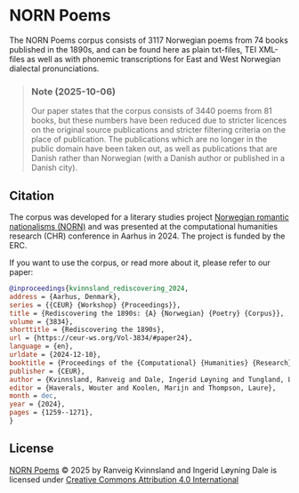 # NORN Poems

The NORN Poems corpus consists of 3117 Norwegian poems from 74 books published in the 1890s, and can be found here as plain txt-files, TEI XML-files as well as with phonemic transcriptions for East and West Norwegian dialectal pronunciations.

>### Note (2025-10-06)
>
>Our paper states that the corpus consists of 3440 poems from 81 books, but these numbers have been reduced due to stricter licences on the original source publications and stricter filtering criteria on the place of publication.
>The publications which are no longer in the public domain have been taken out, as well as publications that are Danish rather than Norwegian (with a Danish author or published in a Danish city).

## Citation

The corpus was developed for a literary studies project [Norwegian romantic nationalisms (NORN)](https://www.hf.uio.no/iln/english/research/projects/norn-norwegian-romantic-nationalisms/index.html) and was presented at the computational humanities research (CHR) conference in Aarhus in 2024. The project is funded by the ERC.

If you want to use the corpus, or read more about it, please refer to our paper:

```bibtex
@inproceedings{kvinnsland_rediscovering_2024,
address = {Aarhus, Denmark},
series = {{CEUR} {Workshop} {Proceedings}},
title = {Rediscovering the 1890s: {A} {Norwegian} {Poetry} {Corpus}},
volume = {3834},
shorttitle = {Rediscovering the 1890s},
url = {https://ceur-ws.org/Vol-3834/#paper24},
language = {en},
urldate = {2024-12-10},
booktitle = {Proceedings of the {Computational} {Humanities} {Research} {Conference} 2024},
publisher = {CEUR},
author = {Kvinnsland, Ranveig and Dale, Ingerid Løyning and Tungland, Lars Magne},
editor = {Haverals, Wouter and Koolen, Marijn and Thompson, Laure},
month = dec,
year = {2024},
pages = {1259--1271},
}
```

## License 

<a href="https://github.com/norn-uio/norn-poems">NORN Poems</a> © 2025 by Ranveig Kvinnsland and Ingerid Løyning Dale is licensed under <a href="https://creativecommons.org/licenses/by/4.0/">Creative Commons Attribution 4.0 International</a>

<img src="https://mirrors.creativecommons.org/presskit/icons/cc.svg" alt="" style="max-width: .3em;max-height:.5em;margin-left: .2em;"><img src="https://mirrors.creativecommons.org/presskit/icons/by.svg" alt="" style="max-width: .3em;max-height:.5em;margin-left: .2em;">
